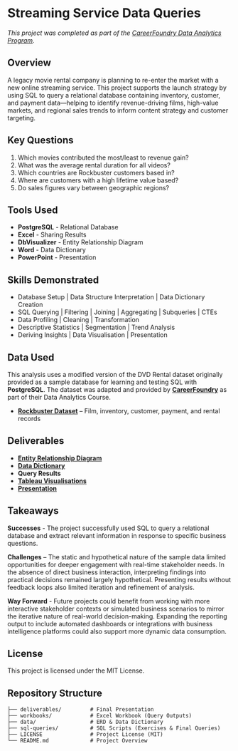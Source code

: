 # Streaming Service Data Queries

*This project was completed as part of the [CareerFoundry Data Analytics Program](https://careerfoundry.com/en/courses/become-a-data-analyst/).*


## Overview

A legacy movie rental company is planning to re-enter the market with a new online streaming service. This project supports the launch strategy by using SQL to query a relational database containing inventory, customer, and payment data—helping to identify revenue-driving films, high-value markets, and regional sales trends to inform content strategy and customer targeting.


## Key Questions
1. Which movies contributed the most/least to revenue gain?
2. What was the average rental duration for all videos?
3. Which countries are Rockbuster customers based in?
4. Where are customers with a high lifetime value based?
5. Do sales figures vary between geographic regions?


## Tools Used 

- **PostgreSQL** - Relational Database
- **Excel** - Sharing Results
- **DbVisualizer** - Entity Relationship Diagram
- **Word** - Data Dictionary
- **PowerPoint** - Presentation


## Skills Demonstrated

- Database Setup | Data Structure Interpretation | Data Dictionary Creation
- SQL Querying | Filtering | Joining | Aggregating | Subqueries | CTEs
- Data Profiling | Cleaning | Transformation
- Descriptive Statistics | Segmentation | Trend Analysis
- Deriving Insights | Data Visualisation | Presentation


## Data Used

This analysis uses a modified version of the DVD Rental dataset originally provided as a sample database for learning and testing SQL with **PostgreSQL**. The dataset was adapted and provided by [**CareerFoundry**](https://careerfoundry.com/en/courses/become-a-data-analyst/) as part of their Data Analytics Course.

- [**Rockbuster Dataset**](http://www.postgresqltutorial.com/wp-content/uploads/2019/05/dvdrental.zip) – Film, inventory, customer, payment, and rental records

## Deliverables

- [**Entity Relationship Diagram**](https://github.com/davidgriesel/03-streaming-service-launch-strategy/tree/main/deliverables)
- [**Data Dictionary**](https://github.com/davidgriesel/03-streaming-service-launch-strategy/tree/main/deliverables)
- **Query Results**
- [**Tableau Visualisations**](https://public.tableau.com/shared/KMBBM2GM3?:display_count=n&:origin=viz_share_link)
- [**Presentation**](https://github.com/davidgriesel/03-streaming-service-launch-strategy/tree/main/deliverables)

## Takeaways

**Successes** - The project successfully used SQL to query a relational database and extract relevant information in response to specific business questions.

**Challenges** – The static and hypothetical nature of the sample data limited opportunities for deeper engagement with real-time stakeholder needs. In the absence of direct business interaction, interpreting findings into practical decisions remained largely hypothetical. Presenting results without feedback loops also limited iteration and refinement of analysis.

**Way Forward** - Future projects could benefit from working with more interactive stakeholder contexts or simulated business scenarios to mirror the iterative nature of real-world decision-making. Expanding the reporting output to include automated dashboards or integrations with business intelligence platforms could also support more dynamic data consumption.


## License
This project is licensed under the MIT License.


## Repository Structure

```text
├── deliverables/         # Final Presentation
├── workbooks/            # Excel Workbook (Query Outputs)
├── data/                 # ERD & Data Dictionary
├── sql-queries/          # SQL Scripts (Exercises & Final Queries)
├── LICENSE               # Project License (MIT)
└── README.md             # Project Overview